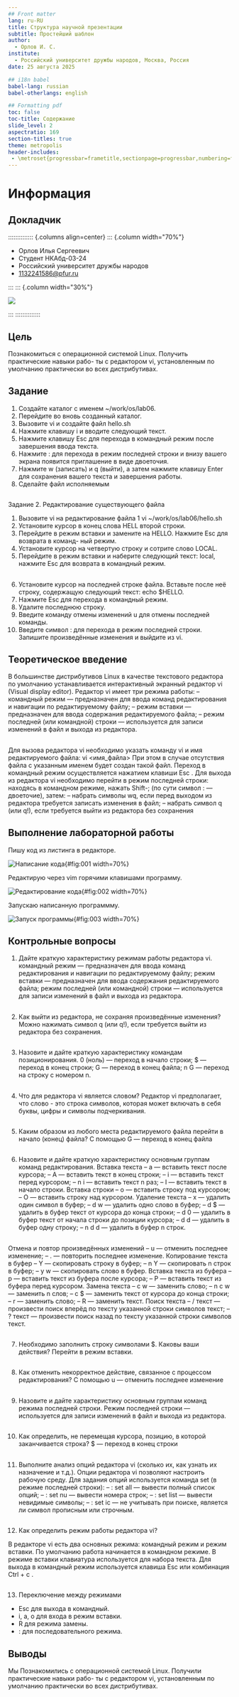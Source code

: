 ```yaml
---
## Front matter
lang: ru-RU
title: Структура научной презентации
subtitle: Простейший шаблон
author:
  - Орлов И. С.
institute:
  - Российский университет дружбы народов, Москва, Россия
date: 25 августа 2025

## i18n babel
babel-lang: russian
babel-otherlangs: english

## Formatting pdf
toc: false
toc-title: Содержание
slide_level: 2
aspectratio: 169
section-titles: true
theme: metropolis
header-includes:
 - \metroset{progressbar=frametitle,sectionpage=progressbar,numbering=fraction}
---
```


# Информация

## Докладчик

:::::::::::::: {.columns align=center}
::: {.column width="70%"}

  * Орлов Илья Сергеевич
  * Студент НКАбд-03-24
  * Российский университет дружбы народов
  * [1132241586@pfur.ru](1132241586@pfur.ru)

:::
::: {.column width="30%"}

![](image/rutnixya.jpg)

:::
::::::::::::::

## Цель 

Познакомиться с операционной системой Linux. Получить практические навыки рабо-
ты с редактором vi, установленным по умолчанию практически во всех дистрибутивах.

## Задание

1. Создайте каталог с именем ~/work/os/lab06.
2. Перейдите во вновь созданный каталог.
3. Вызовите vi и создайте файл hello.sh
4. Нажмите клавишу i и вводите следующий текст.
5. Нажмите клавишу Esc для перехода в командный режим после завершения ввода
текста.
6. Нажмите : для перехода в режим последней строки и внизу вашего экрана появится
приглашение в виде двоеточия.
7. Нажмите w (записать) и q (выйти), а затем нажмите клавишу Enter для сохранения
вашего текста и завершения работы.
8. Сделайте файл исполняемым

##

Задание 2. Редактирование существующего файла
1. Вызовите vi на редактирование файла
1 vi ~/work/os/lab06/hello.sh
2. Установите курсор в конец слова HELL второй строки.
3. Перейдите в режим вставки и замените на HELLO. Нажмите Esc для возврата в команд-
ный режим.
4. Установите курсор на четвертую строку и сотрите слово LOCAL.
5. Перейдите в режим вставки и наберите следующий текст: local, нажмите Esc для
возврата в командный режим.

##

6. Установите курсор на последней строке файла. Вставьте после неё строку, содержащую
следующий текст: echo $HELLO.
7. Нажмите Esc для перехода в командный режим.
8. Удалите последнюю строку.
9. Введите команду отмены изменений u для отмены последней команды.
10. Введите символ : для перехода в режим последней строки. Запишите произведённые
изменения и выйдите из vi.

## Теоретическое введение

В большинстве дистрибутивов Linux в качестве текстового редактора по умолчанию
устанавливается интерактивный экранный редактор vi (Visual display editor).
Редактор vi имеет три режима работы:
– командный режим — предназначен для ввода команд редактирования и навигации по
редактируемому файлу;
– режим вставки — предназначен для ввода содержания редактируемого файла;
– режим последней (или командной) строки — используется для записи изменений в файл
и выхода из редактора.

##

Для вызова редактора vi необходимо указать команду vi и имя редактируемого файла:
vi <имя_файла>
При этом в случае отсутствия файла с указанным именем будет создан такой файл.
Переход в командный режим осуществляется нажатием клавиши Esc . Для выхода из
редактора vi необходимо перейти в режим последней строки: находясь в командном
режиме, нажать Shift-; (по сути символ : — двоеточие), затем:
– набрать символы wq, если перед выходом из редактора требуется записать изменения
в файл;
– набрать символ q (или q!), если требуется выйти из редактора без сохранения

## Выполнение лабораторной работы

Пишу код из листинга в редакторе.

![Написание кода](image/1.png){#fig:001 width=70%}

Редактирую через vim горячими клавишами программу.

![Редактирование кода](image/2.png){#fig:002 width=70%}

Запускаю написанную программму.

![Запуск программы](image/3.png){#fig:003 width=70%}

## Контрольные вопросы

1. Дайте краткую характеристику режимам работы редактора vi.
командный режим — предназначен для ввода команд редактирования и навигации по редактируемому файлу;
режим вставки — предназначен для ввода содержания редактируемого файла;
режим последней (или командной) строки — используется для записи изменений в файл и выхода из редактора.

##

2. Как выйти из редактора, не сохраняя произведённые изменения?
Можно нажимать символ q (или q!), если требуется выйти из редактора без сохранения.

##

3. Назовите и дайте краткую характеристику командам позиционирования.
0 (ноль) — переход в начало строки;
$ — переход в конец строки;
G — переход в конец файла;
n G — переход на строку с номером n.

##

4. Что для редактора vi является словом?
Редактор vi предполагает, что слово - это строка символов, которая может включать в себя буквы, цифры и символы подчеркивания.

##

5. Каким образом из любого места редактируемого файла перейти в начало (конец) файла?
С помощью G — переход в конец файла

##

6. Назовите и дайте краткую характеристику основным группам команд редактирования.
Вставка текста – а — вставить текст после курсора; – А — вставить текст в конец строки; – i — вставить текст перед курсором; – n i — вставить текст n раз; – I — вставить текст в начало строки.
Вставка строки – о — вставить строку под курсором; – О — вставить строку над курсором.
Удаление текста – x — удалить один символ в буфер; – d w — удалить одно слово в буфер; – d $ — удалить в буфер текст от курсора до конца строки; – d 0 — удалить в буфер текст от начала строки до позиции курсора; – d d — удалить в буфер одну строку; – n d d — удалить в буфер n строк.

##

Отмена и повтор произведённых изменений – u — отменить последнее изменение; – . — повторить последнее изменение.
Копирование текста в буфер – Y — скопировать строку в буфер; – n Y — скопировать n строк в буфер; – y w — скопировать слово в буфер.
Вставка текста из буфера – p — вставить текст из буфера после курсора; – P — вставить текст из буфера перед курсором.
Замена текста – c w — заменить слово; – n c w — заменить n слов; – c $ — заменить текст от курсора до конца строки; – r — заменить слово; – R — заменить текст.
Поиск текста – / текст — произвести поиск вперёд по тексту указанной строки символов текст; – ? текст — произвести поиск назад по тексту указанной строки символов текст.

##

7. Необходимо заполнить строку символами $. Каковы ваши действия?
Перейти в режим вставки.

##

8. Как отменить некорректное действие, связанное с процессом редактирования?
С помощью u — отменить последнее изменение

##

9. Назовите и дайте характеристику основным группам команд режима последней строки.
Режим последней строки — используется для записи изменений в файл и выхода из редактора.

##

10. Как определить, не перемещая курсора, позицию, в которой заканчивается строка?
$ — переход в конец строки

##

11. Выполните анализ опций редактора vi (сколько их, как узнать их назначение и т.д.).
Опции редактора vi позволяют настроить рабочую среду. Для задания опций используется команда set (в режиме последней строки): – : set all — вывести полный список опций; – : set nu — вывести номера строк; – : set list — вывести невидимые символы; – : set ic — не учитывать при поиске, является ли символ прописным или строчным.

##

12. Как определить режим работы редактора vi?

В редакторе vi есть два основных режима: командный режим и режим вставки. По умолчанию работа начинается в командном режиме. В режиме вставки клавиатура используется для набора текста. Для выхода в командный режим используется клавиша Esc или комбинация Ctrl + c .

##

13. Переключение между режимами  
- Esc для выхода в командный.  
- i, a, o для входа в режим вставки.  
- R для режима замены.  
- : для последовательного режима.

## Выводы

Мы Познакомились с операционной системой Linux. Получили практические навыки рабо-
ты с редактором vi, установленным по умолчанию практически во всех дистрибутивах.
